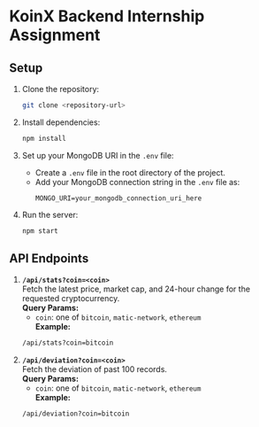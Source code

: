 # KoinX Backend Internship Assignment

## Setup

1. Clone the repository:
    ```bash
    git clone <repository-url>
    ```

2. Install dependencies:
    ```bash
    npm install
    ```

3. Set up your MongoDB URI in the `.env` file:
    - Create a `.env` file in the root directory of the project.
    - Add your MongoDB connection string in the `.env` file as:
      ```plaintext
      MONGO_URI=your_mongodb_connection_uri_here
      ```

4. Run the server:
    ```bash
    npm start
    ```

## API Endpoints

1. **`/api/stats?coin=<coin>`**  
   Fetch the latest price, market cap, and 24-hour change for the requested cryptocurrency.  
   **Query Params:**
   - `coin`: one of `bitcoin`, `matic-network`, `ethereum`  
   **Example:**
   ```bash
   /api/stats?coin=bitcoin

2. **`/api/deviation?coin=<coin>`**  
   Fetch the deviation of past 100 records.  
   **Query Params:**
   - `coin`: one of `bitcoin`, `matic-network`, `ethereum`  
   **Example:**
   ```bash
   /api/deviation?coin=bitcoin
